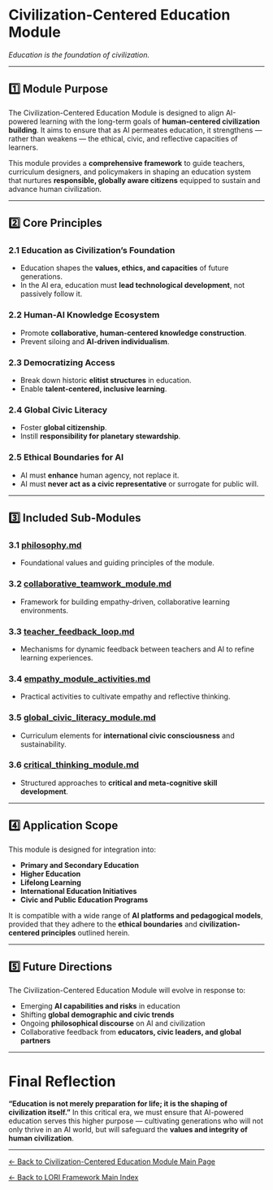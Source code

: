 # Civilization-Centered Education Module
*Education is the foundation of civilization.*

---

## 1️⃣ Module Purpose

The Civilization-Centered Education Module is designed to align AI-powered learning with the long-term goals of **human-centered civilization building**.
It aims to ensure that as AI permeates education, it strengthens — rather than weakens — the ethical, civic, and reflective capacities of learners.

This module provides a **comprehensive framework** to guide teachers, curriculum designers, and policymakers in shaping an education system that nurtures **responsible, globally aware citizens** equipped to sustain and advance human civilization.

---

## 2️⃣ Core Principles

### 2.1 Education as Civilization’s Foundation
- Education shapes the **values, ethics, and capacities** of future generations.
- In the AI era, education must **lead technological development**, not passively follow it.

### 2.2 Human-AI Knowledge Ecosystem
- Promote **collaborative, human-centered knowledge construction**.
- Prevent siloing and **AI-driven individualism**.

### 2.3 Democratizing Access
- Break down historic **elitist structures** in education.
- Enable **talent-centered, inclusive learning**.

### 2.4 Global Civic Literacy
- Foster **global citizenship**.
- Instill **responsibility for planetary stewardship**.

### 2.5 Ethical Boundaries for AI
- AI must **enhance** human agency, not replace it.
- AI must **never act as a civic representative** or surrogate for public will.

---

## 3️⃣ Included Sub-Modules

### 3.1 [philosophy.md](Philosophy.md)
- Foundational values and guiding principles of the module.

### 3.2 [collaborative_teamwork_module.md](collaborative_teamwork_module.md)
- Framework for building empathy-driven, collaborative learning environments.

### 3.3 [teacher_feedback_loop.md](teacher_feedback_loop.md)
- Mechanisms for dynamic feedback between teachers and AI to refine learning experiences.

### 3.4 [empathy_module_activities.md](empathy_module_activities.md)
- Practical activities to cultivate empathy and reflective thinking.

### 3.5  [global_civic_literacy_module.md](global_civic_literacy_module.md)
- Curriculum elements for **international civic consciousness** and sustainability.

### 3.6 [critical_thinking_module.md](critical_thinking_module.md)
- Structured approaches to **critical and meta-cognitive skill development**.

---

## 4️⃣ Application Scope

This module is designed for integration into:

- **Primary and Secondary Education**
- **Higher Education**
- **Lifelong Learning**
- **International Education Initiatives**
- **Civic and Public Education Programs**

It is compatible with a wide range of **AI platforms and pedagogical models**, provided that they adhere to the **ethical boundaries** and **civilization-centered principles** outlined herein.

---

## 5️⃣ Future Directions

The Civilization-Centered Education Module will evolve in response to:

- Emerging **AI capabilities and risks** in education
- Shifting **global demographic and civic trends**
- Ongoing **philosophical discourse** on AI and civilization
- Collaborative feedback from **educators, civic leaders, and global partners**

---

# Final Reflection

**“Education is not merely preparation for life; it is the shaping of civilization itself.”**
In this critical era, we must ensure that AI-powered education serves this higher purpose — cultivating generations who will not only thrive in an AI world, but will safeguard the **values and integrity of human civilization**.

---

[← Back to Civilization-Centered Education Module Main Page](index.md)

[← Back to LORI Framework Main Index](../../index.md)

